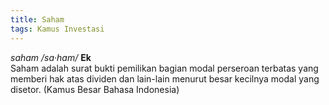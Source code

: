 ```yaml
---
title: Saham
tags: Kamus Investasi
---
```

_saham /sa·ham/_ **Ek**  
Saham adalah surat bukti pemilikan bagian modal perseroan terbatas yang memberi hak atas dividen dan lain-lain menurut besar kecilnya modal yang disetor. 
(Kamus Besar Bahasa Indonesia)
